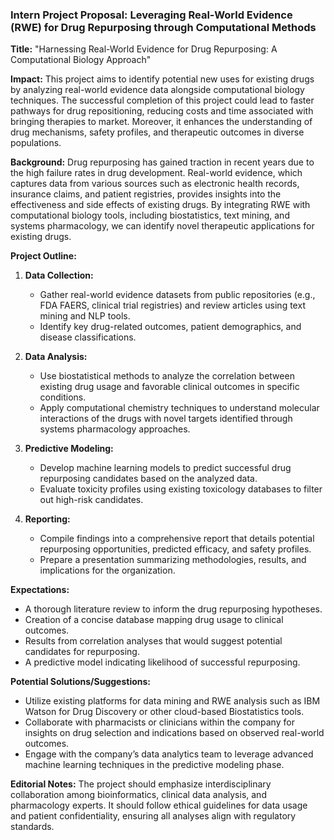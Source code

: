 ### Intern Project Proposal: Leveraging Real-World Evidence (RWE) for Drug Repurposing through Computational Methods

**Title:** "Harnessing Real-World Evidence for Drug Repurposing: A Computational Biology Approach"

**Impact:**
This project aims to identify potential new uses for existing drugs by analyzing real-world evidence data alongside computational biology techniques. The successful completion of this project could lead to faster pathways for drug repositioning, reducing costs and time associated with bringing therapies to market. Moreover, it enhances the understanding of drug mechanisms, safety profiles, and therapeutic outcomes in diverse populations.

**Background:**
Drug repurposing has gained traction in recent years due to the high failure rates in drug development. Real-world evidence, which captures data from various sources such as electronic health records, insurance claims, and patient registries, provides insights into the effectiveness and side effects of existing drugs. By integrating RWE with computational biology tools, including biostatistics, text mining, and systems pharmacology, we can identify novel therapeutic applications for existing drugs.

**Project Outline:**
1. **Data Collection:**
   - Gather real-world evidence datasets from public repositories (e.g., FDA FAERS, clinical trial registries) and review articles using text mining and NLP tools.
   - Identify key drug-related outcomes, patient demographics, and disease classifications.

2. **Data Analysis:**
   - Use biostatistical methods to analyze the correlation between existing drug usage and favorable clinical outcomes in specific conditions.
   - Apply computational chemistry techniques to understand molecular interactions of the drugs with novel targets identified through systems pharmacology approaches.

3. **Predictive Modeling:**
   - Develop machine learning models to predict successful drug repurposing candidates based on the analyzed data.
   - Evaluate toxicity profiles using existing toxicology databases to filter out high-risk candidates.

4. **Reporting:**
   - Compile findings into a comprehensive report that details potential repurposing opportunities, predicted efficacy, and safety profiles.
   - Prepare a presentation summarizing methodologies, results, and implications for the organization.

**Expectations:**
- A thorough literature review to inform the drug repurposing hypotheses.
- Creation of a concise database mapping drug usage to clinical outcomes.
- Results from correlation analyses that would suggest potential candidates for repurposing.
- A predictive model indicating likelihood of successful repurposing.

**Potential Solutions/Suggestions:**
- Utilize existing platforms for data mining and RWE analysis such as IBM Watson for Drug Discovery or other cloud-based Biostatistics tools.
- Collaborate with pharmacists or clinicians within the company for insights on drug selection and indications based on observed real-world outcomes.
- Engage with the company’s data analytics team to leverage advanced machine learning techniques in the predictive modeling phase.

**Editorial Notes:**
The project should emphasize interdisciplinary collaboration among bioinformatics, clinical data analysis, and pharmacology experts. It should follow ethical guidelines for data usage and patient confidentiality, ensuring all analyses align with regulatory standards.
